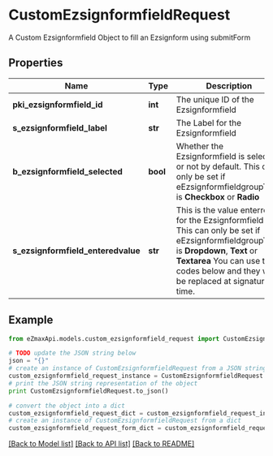 # CustomEzsignformfieldRequest

A Custom Ezsignformfield Object to fill an Ezsignform using submitForm

## Properties

Name | Type | Description | Notes
------------ | ------------- | ------------- | -------------
**pki_ezsignformfield_id** | **int** | The unique ID of the Ezsignformfield | [optional] 
**s_ezsignformfield_label** | **str** | The Label for the Ezsignformfield | [optional] 
**b_ezsignformfield_selected** | **bool** | Whether the Ezsignformfield is selected or not by default.  This can only be set if eEzsignformfieldgroupType is **Checkbox** or **Radio** | [optional] 
**s_ezsignformfield_enteredvalue** | **str** | This is the value enterred for the Ezsignformfield  This can only be set if eEzsignformfieldgroupType is **Dropdown**, **Text** or **Textarea**  You can use the codes below and they will be replaced at signature time.    | Code | Description | Example | | ------------------------- | ------------ | ------------ | | {sUserFirstname} | The first name of the contact | John | | {sUserLastname} | The last name of the contact | Doe | | {sUserJobtitle} | The job title | Sales Representative | | {sEmailAddress} | The email address | email@example.com | | {sPhoneE164} | A phone number in E.164 Format | +15149901516 | | {sPhoneE164Cell} | A phone number in E.164 Format | +15149901516 | | [optional] 

## Example

```python
from eZmaxApi.models.custom_ezsignformfield_request import CustomEzsignformfieldRequest

# TODO update the JSON string below
json = "{}"
# create an instance of CustomEzsignformfieldRequest from a JSON string
custom_ezsignformfield_request_instance = CustomEzsignformfieldRequest.from_json(json)
# print the JSON string representation of the object
print CustomEzsignformfieldRequest.to_json()

# convert the object into a dict
custom_ezsignformfield_request_dict = custom_ezsignformfield_request_instance.to_dict()
# create an instance of CustomEzsignformfieldRequest from a dict
custom_ezsignformfield_request_form_dict = custom_ezsignformfield_request.from_dict(custom_ezsignformfield_request_dict)
```
[[Back to Model list]](../README.md#documentation-for-models) [[Back to API list]](../README.md#documentation-for-api-endpoints) [[Back to README]](../README.md)


